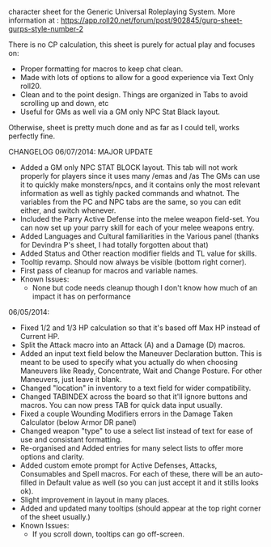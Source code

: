 character sheet for the Generic Universal Roleplaying System.
More information at : https://app.roll20.net/forum/post/902845/gurp-sheet-gurps-style-number-2

There is no CP calculation, this sheet is purely for actual play and focuses on:
- Proper formatting for macros to keep chat clean.
- Made with lots of options to allow for a good experience via Text Only roll20.
- Clean and to the point design. Things are organized in Tabs to avoid scrolling up and down, etc
- Useful for GMs as well via a GM only NPC Stat Black layout.

Otherwise, sheet is pretty much done and as far as I could tell, works perfectly fine.

CHANGELOG
06/07/2014: MAJOR UPDATE
- Added a GM only NPC STAT BLOCK layout. This tab will not work properly for players since it uses many /emas and /as
The GMs can use it to quickly make monsters/npcs, and it contains only the most relevant information as well as tighly packed commands and whatnot. 
The variables from the PC and NPC tabs are the same, so you can edit either, and switch whenever.
- Included the Parry Active Defense into the melee weapon field-set. You can now set up your parry skill for each of your melee weapons entry.
- Added Languages and Cultural familiarities in the Various panel (thanks for Devindra P's sheet, I had totally forgotten about that)
- Added Status and Other reaction modifier fields and TL value for skills.
- Tooltip revamp. Should now always be visible (bottom right corner).
- First pass of cleanup for macros and variable names.
- Known Issues:
	- None but code needs cleanup though I don't know how much of an impact it has on performance

06/05/2014:
- Fixed 1/2 and 1/3 HP calculation so that it's based off Max HP instead of Current HP.
- Split the Attack macro into an Attack (A) and a Damage (D) macros.
- Added an input text field below the Maneuver Declaration button. This is meant to be used to specify what you actually do when choosing Maneuvers like Ready, Concentrate, Wait and Change Posture. For other Maneuvers, just leave it blank.
- Changed "location" in inventory to a text field for wider compatibility.
- Changed TABINDEX across the board so that it'll ignore buttons and macros. You can now press TAB for quick data input usually.
- Fixed a couple Wounding Modifiers errors in the Damage Taken Calculator (below Armor DR panel)
- Changed weapon "type" to use a select list instead of text for ease of use and consistant formatting.
- Re-organised and Added entries for many select lists to offer more options and clarity.
- Added custom emote prompt for Active Defenses, Attacks, Consumables and Spell macros. For each of these, there will be an auto-filled in Default value as well (so you can just accept it and it stills looks ok).
- Slight improvement in layout in many places.
- Added and updated many tooltips (should appear at the top right corner of the sheet usually.)
- Known Issues: 
	- If you scroll down, tooltips can go off-screen.